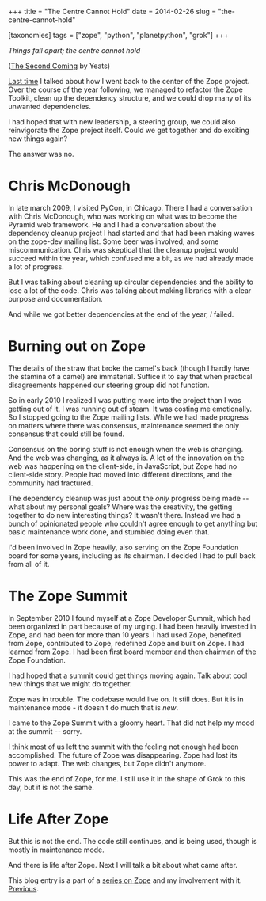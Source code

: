 +++
title = "The Centre Cannot Hold"
date = 2014-02-26
slug = "the-centre-cannot-hold"

[taxonomies]
tags = ["zope", "python", "planetpython", "grok"]
+++

_Things fall apart; the centre cannot hold_

([The Second
Coming](https://en.wikipedia.org/wiki/The_Second_Coming_%28poem%29) by
Yeats)

[Last time](/posts/back-to-the-center) I
talked about how I went back to the center of the Zope project. Over the
course of the year following, we managed to refactor the Zope Toolkit,
clean up the dependency structure, and we could drop many of its
unwanted dependencies.

I had hoped that with new leadership, a steering group, we could also
reinvigorate the Zope project itself. Could we get together and do
exciting new things again?

The answer was no.

# Chris McDonough

In late march 2009, I visited PyCon, in Chicago. There I had a
conversation with Chris McDonough, who was working on what was to become
the Pyramid web framework. He and I had a conversation about the
dependency cleanup project I had started and that had been making waves
on the zope-dev mailing list. Some beer was involved, and some
miscommunication. Chris was skeptical that the cleanup project would
succeed within the year, which confused me a bit, as we had already made
a lot of progress.

But I was talking about cleaning up circular dependencies and the
ability to lose a lot of the code. Chris was talking about making
libraries with a clear purpose and documentation.

And while we got better dependencies at the end of the year, _I_ failed.

# Burning out on Zope

The details of the straw that broke the camel's back (though I hardly
have the stamina of a camel) are immaterial. Suffice it to say that when
practical disagreements happened our steering group did not function.

So in early 2010 I realized I was putting more into the project than I
was getting out of it. I was running out of steam. It was costing me
emotionally. So I stopped going to the Zope mailing lists. While we had
made progress on matters where there was consensus, maintenance seemed
the only consensus that could still be found.

Consensus on the boring stuff is not enough when the web is changing.
And the web was changing, as it always is. A lot of the innovation on
the web was happening on the client-side, in JavaScript, but Zope had no
client-side story. People had moved into different directions, and the
community had fractured.

The dependency cleanup was just about the _only_ progress being made --
what about my personal goals? Where was the creativity, the getting
together to do new interesting things? It wasn't there. Instead we had a
bunch of opinionated people who couldn't agree enough to get anything
but basic maintenance work done, and stumbled doing even that.

I'd been involved in Zope heavily, also serving on the Zope Foundation
board for some years, including as its chairman. I decided I had to pull
back from all of it.

# The Zope Summit

In September 2010 I found myself at a Zope Developer Summit, which had
been organized in part because of my urging. I had been heavily invested
in Zope, and had been for more than 10 years. I had used Zope, benefited
from Zope, contributed to Zope, redefined Zope and built on Zope. I had
learned from Zope. I had been first board member and then chairman of
the Zope Foundation.

I had hoped that a summit could get things moving again. Talk about cool
new things that we might do together.

Zope was in trouble. The codebase would live on. It still does. But it
is in maintenance mode - it doesn't do much that is _new_.

I came to the Zope Summit with a gloomy heart. That did not help my mood
at the summit -- sorry.

I think most of us left the summit with the feeling not enough had been
accomplished. The future of Zope was disappearing. Zope had lost its
power to adapt. The web changes, but Zope didn't anymore.

This was the end of Zope, for me. I still use it in the shape of Grok to
this day, but it is not the same.

# Life After Zope

But this is not the end. The code still continues, and is being used,
though is mostly in maintenance mode.

And there is life after Zope. Next I will talk a bit about what came
after.

This blog entry is a part of a [series on
Zope](/posts/my-exit-from-zope) and my
involvement with it.
[Previous](/posts/back-to-the-center).
